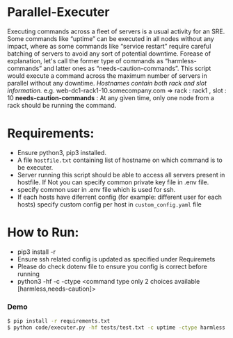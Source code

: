 # Parallel-Executer
Executing commands across a fleet of servers is a usual activity for an SRE. Some commands like “uptime” can be executed in all nodes without any impact, where as some commands  like “service restart” require careful batching of servers to avoid any sort of potential downtime. Forease of explanation, let's call the former type of commands as “harmless-commands” and latter ones as “needs-caution-commands”. This script would execute a command across the maximum number of servers in parallel without any downtime. 
*Hostnames contain both rack and slot information.*
e.g. web-dc1-rack1-10.somecompany.com  => rack : rack1 , slot : 10
 **needs-caution-commands** :  At any given time, only one node from a rack should be running the command.


# Requirements:
  - Ensure python3, pip3 installed.
  - A file `hostfile.txt` containing list of hostname on which command is to be executer. 
  - Server running this script should be able to access all servers present in hostfile. If Not you can specify common private key file in .env file.
  - specify common user in .env file which is used for ssh.
  - If each hosts have diferrent config (for example: different user for each hosts) specify custom config per host in `custom_config.yaml` file

# How to Run:
  - pip3 install -r <path to requirements.txt file>
  - Ensure ssh related config is updated as specified under Requiremets
  - Please do check dotenv file to ensure you config is correct before running
  - python3 <path to executer.py file> -hf <path of file containing hostnames>
   -c <command to run> -ctype <command type only 2 choices available [harmless,needs-caution]>


### Demo
```sh
$ pip install -r requirements.txt
$ python code/executer.py -hf tests/test.txt -c uptime -ctype harmless
```

